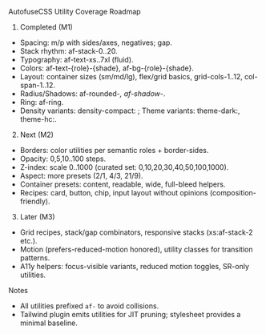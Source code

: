 AutofuseCSS Utility Coverage Roadmap

01. Completed (M1)
- Spacing: m/p with sides/axes, negatives; gap.
- Stack rhythm: af-stack-0..20.
- Typography: af-text-xs..7xl (fluid).
- Colors: af-text-{role}-{shade}, af-bg-{role}-{shade}.
- Layout: container sizes (sm/md/lg), flex/grid basics, grid-cols-1..12, col-span-1..12.
- Radius/Shadows: af-rounded-*, af-shadow-*.
- Ring: af-ring.
- Density variants: density-compact: ; Theme variants: theme-dark:, theme-hc:.

02. Next (M2)
- Borders: color utilities per semantic roles + border-sides.
- Opacity: 0,5,10..100 steps.
- Z-index: scale 0..1000 (curated set: 0,10,20,30,40,50,100,1000).
- Aspect: more presets (2/1, 4/3, 21/9).
- Container presets: content, readable, wide, full-bleed helpers.
- Recipes: card, button, chip, input layout without opinions (composition-friendly).

03. Later (M3)
- Grid recipes, stack/gap combinators, responsive stacks (xs:af-stack-2 etc.).
- Motion (prefers-reduced-motion honored), utility classes for transition patterns.
- A11y helpers: focus-visible variants, reduced motion toggles, SR-only utilities.

Notes
- All utilities prefixed `af-` to avoid collisions.
- Tailwind plugin emits utilities for JIT pruning; stylesheet provides a minimal baseline.

